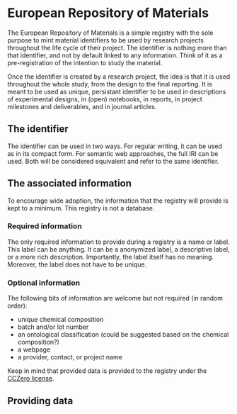 # European Repository of Materials

The European Repository of Materials is a simple registry with the sole purpose to mint material
identifiers to be used by research projects throughout the life cycle of their project. The
identifier is nothing more than that identifier, and not by default linked to any information.
Think of it as a pre-registration of the intention to study the material.

Once the identifier is created by a research project, the idea is that it is used throughout the
whole study, from the design to the final reporting. It is meant to be used as unique, persistant
identifier to be used in descriptions of experimental designs, in (open) notebooks, in reports,
in project milestones and deliverables, and in journal articles.

## The identifier

The identifier can be used in two ways. For regular writing, it can be used as in its compact
form. For semantic web approaches, the full IRI can be used. Both will be considered equivalent
and refer to the same identifier.

## The associated information

To encourage wide adoption, the information that the registry will provide is kept to a minimum.
This registry is not a database.

### Required information

The only required information to provide during a registry is a name or label. This label can be
anything. It can be a anonymized label, a descriptive label, or a more rich description.
Importantly, the label itself has no meaning. Moreover, the label does not have to be unique.

### Optional information

The following bits of information are welcome but not required (in random order):

* unique chemical composition
* batch and/or lot number
* an ontological classification (could be suggested based on the chemical composition?)
* a webpage
* a provider, contact, or project name

Keep in mind that provided data is provided to the registry under the [CCZero license](LICENSE.md).

## Providing data


